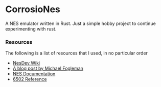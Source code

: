 # CorrosioNes

A NES emulator written in Rust. Just a simple hobby project to continue experimenting with rust.

### Resources
The following is a list of resources that I used, in no particular order
* [NesDev Wiki](http://wiki.nesdev.com/w/index.php/Nesdev_Wiki)
* [A blog post by Michael Fogleman](https://medium.com/@fogleman/i-made-an-nes-emulator-here-s-what-i-learned-about-the-original-nintendo-2e078c9b28fe)
* [NES Documentation](http://nesdev.com/NESDoc.pdf)
* [6502 Reference](http://obelisk.me.uk/6502/reference.html)
